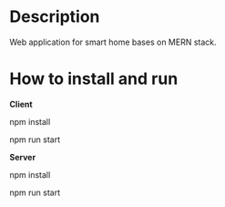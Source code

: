 # Description
Web application for smart home bases on MERN stack.

# How to install and run
**Client**

npm install

npm run start

**Server**

npm install

npm run start

